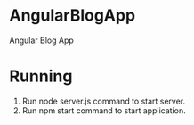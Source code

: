 # AngularBlogApp
Angular Blog App


# Running

1. Run node server.js command to start server.
2. Run npm start command to start application.

